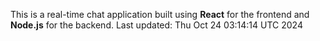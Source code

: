 This is a real-time chat application built using **React** for the frontend and **Node.js** for the backend.
Last updated: Thu Oct 24 03:14:14 UTC 2024
